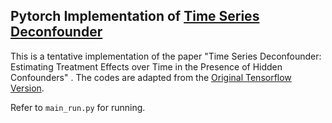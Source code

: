 ## Pytorch Implementation of [Time Series Deconfounder](https://arxiv.org/abs/1902.00450)

This is a tentative implementation of the paper "Time Series Deconfounder: Estimating Treatment Effects over Time in the Presence of Hidden Confounders" . The codes are adapted from the [Original Tensorflow Version](https://github.com/ioanabica/Time-Series-Deconfounder).

Refer to `main_run.py` for running.